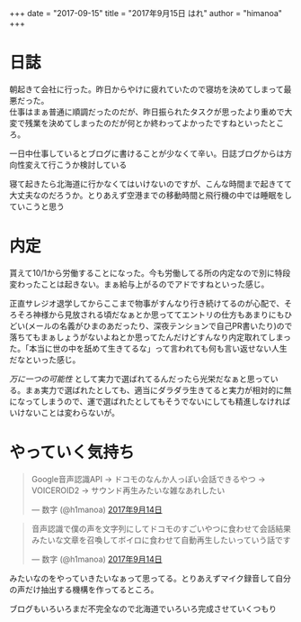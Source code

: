 +++
date = "2017-09-15"
title = "2017年9月15日 はれ"
author = "himanoa"
+++

# 日誌

朝起きて会社に行った。昨日からやけに疲れていたので寝坊を決めてしまって最悪だった。  
仕事はまぁ普通に順調だったのだが、昨日振られたタスクが思ったより重めで大変で残業を決めてしまったのだが何とか終わってよかったですねといったところ。

一日中仕事しているとブログに書けることが少なくて辛い。日誌ブログからは方向性変えて行こうか検討している  

寝て起きたら北海道に行かなくてはいけないのですが、こんな時間まで起きてて大丈夫なのだろうか。とりあえず空港までの移動時間と飛行機の中では睡眠をしていこうと思う

# 内定

貰えて10/1から労働することになった。今も労働してる所の内定なので別に特段変わったことは起きない。まぁ給与上がるのでアドですねといった感じ。  

正直サレジオ退学してからここまで物事がすんなり行き続けてるのが心配で、そろそろ神様から見放される頃だなぁとか思っててエントリの仕方もあまりにもひどい(メールの名義がひまのあだったり、深夜テンションで自己PR書いたり)ので落ちてもまぁしょうがないよねとか思ってたんだけどすんなり内定取れてしまった。「本当に世の中を舐めて生きてるな」って言われても何も言い返せない人生だなといった感じ。

*万に一つの可能性* として実力で選ばれてるんだったら光栄だなぁと思っている。まぁ実力で選ばれたとしても、適当にダラダラ生きてると実力が相対的に無になってしまうので、運で選ばれたとしてもそうでないにしても精進しなければいけないことは変わらないが。

# やっていく気持ち

<blockquote class="twitter-tweet" data-lang="ja"><p lang="ja" dir="ltr">Google音声認識API -&gt; ドコモのなんか人っぽい会話できるやつ -&gt; VOICEROID2 -&gt; サウンド再生みたいな雑なあれしたい</p>&mdash; 数字 (@h1manoa) <a href="https://twitter.com/h1manoa/status/908341120500875265">2017年9月14日</a></blockquote>

<blockquote class="twitter-tweet" data-lang="ja"><p lang="ja" dir="ltr">音声認識で僕の声を文字列にしてドコモのすごいやつに食わせて会話結果みたいな文章を召喚してボイロに食わせて自動再生したいっていう話です</p>&mdash; 数字 (@h1manoa) <a href="https://twitter.com/h1manoa/status/908341359433605120">2017年9月14日</a></blockquote>

みたいなのをやっていきたいなぁって思ってる。とりあえずマイク録音して自分の声だけ抽出する機構を作ってるところ。

ブログもいろいろまだ不完全なので北海道でいろいろ完成させていくつもり
